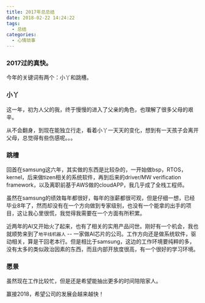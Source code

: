 ```yaml
---
title: 2017年总总结
date: 2018-02-22 14:24:22
tags:
  - 总结
categories:
  - 心情琐事
---
```

### 2017过的真快。

今年的关键词有两个：小丫和跳槽。

###  小丫

这一年，初为人父的我，终于慢慢的进入了父亲的角色，也理解了很多父母的艰辛。

从不会翻身，到现在能独立行走，看着小丫一天天的变化，想到有一天孩子会离开父母，总觉得有些伤感呢。。。

### 跳槽
回首在samsung这六年，其实做的东西是比较杂的，一开始做bsp，RTOS，kernel，后来做tizen相关的系统软件，再到后来的driver/MW verification framework，以及离职前基于AWS做的cloudAPP，我几乎成了全栈工程师。

虽然在samsung的绩效每年都很好，每年的涨薪都很可观，但是仔细一想，已经毕业8年了，然而却没有在一个方向做到专家级别，也没有一个能拿的出手的项目，这让我心里很慌，我觉得我需要在一个方面有所积累。

近两年的AI又开始火了起来，也有了相关的实用产品问世。刚好有一个机会，我也就顺势来到了`地平线机器人` -- 一家做AI芯片的公司。工作方向还是做系统软件，驱动相关，算是干回老本行。但是相比于samsung，这边的工作环境要纯粹的多，没有太多的类似政治因素的东西，而且内部开放度很高，有一个很好的学习环境。

### 愿景
虽然现在工作比较忙，但是还是希望能抽出更多的时间陪陪家人。

赢接2018，希望公司的发展会越来越快！